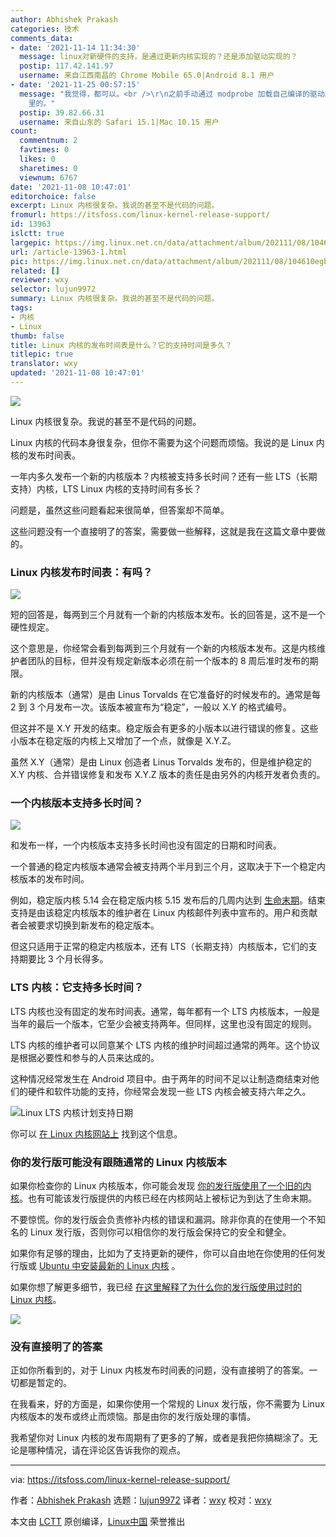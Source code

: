```yaml
---
author: Abhishek Prakash
categories: 技术
comments_data:
- date: '2021-11-14 11:34:30'
  message: linux对新硬件的支持，是通过更新内核实现的？还是添加驱动实现的？
  postip: 117.42.141.97
  username: 来自江西南昌的 Chrome Mobile 65.0|Android 8.1 用户
- date: '2021-11-25 00:57:15'
  message: "我觉得，都可以。<br />\r\n之前手动通过 modprobe 加载自己编译的驱动。<br />\r\n也见到过把驱动直接编译到 kernel
    里的。"
  postip: 39.82.66.31
  username: 来自山东的 Safari 15.1|Mac 10.15 用户
count:
  commentnum: 2
  favtimes: 0
  likes: 0
  sharetimes: 0
  viewnum: 6767
date: '2021-11-08 10:47:01'
editorchoice: false
excerpt: Linux 内核很复杂。我说的甚至不是代码的问题。
fromurl: https://itsfoss.com/linux-kernel-release-support/
id: 13963
islctt: true
largepic: https://img.linux.net.cn/data/attachment/album/202111/08/104610egbqhs8lbldgd6ad.png
url: /article-13963-1.html
pic: https://img.linux.net.cn/data/attachment/album/202111/08/104610egbqhs8lbldgd6ad.png.thumb.jpg
related: []
reviewer: wxy
selector: lujun9972
summary: Linux 内核很复杂。我说的甚至不是代码的问题。
tags:
- 内核
- Linux
thumb: false
title: Linux 内核的发布时间表是什么？它的支持时间是多久？
titlepic: true
translator: wxy
updated: '2021-11-08 10:47:01'
---
```


![](https://img.linux.net.cn/data/attachment/album/202111/08/104610egbqhs8lbldgd6ad.png)


Linux 内核很复杂。我说的甚至不是代码的问题。


Linux 内核的代码本身很复杂，但你不需要为这个问题而烦恼。我说的是 Linux 内核的发布时间表。


一年内多久发布一个新的内核版本？内核被支持多长时间？还有一些 LTS（长期支持）内核，LTS Linux 内核的支持时间有多长？


问题是，虽然这些问题看起来很简单，但答案却不简单。


这些问题没有一个直接明了的答案，需要做一些解释，这就是我在这篇文章中要做的。


### Linux 内核发布时间表：有吗？


![](https://img.linux.net.cn/data/attachment/album/202111/08/104701jnwsqvunkhskqbvl.jpg)


短的回答是，每两到三个月就有一个新的内核版本发布。长的回答是，这不是一个硬性规定。


这个意思是，你经常会看到每两到三个月就有一个新的内核版本发布。这是内核维护者团队的目标，但并没有规定新版本必须在前一个版本的 8 周后准时发布的期限。


新的内核版本（通常）是由 Linus Torvalds 在它准备好的时候发布的。通常是每 2 到 3 个月发布一次。该版本被宣布为“稳定”，一般以 X.Y 的格式编号。


但这并不是 X.Y 开发的结束。稳定版会有更多的小版本以进行错误的修复。这些小版本在稳定版的内核上又增加了一个点，就像是 X.Y.Z。


虽然 X.Y（通常）是由 Linux 创造者 Linus Torvalds 发布的，但是维护稳定的 X.Y 内核、合并错误修复和发布 X.Y.Z 版本的责任是由另外的内核开发者负责的。


### 一个内核版本支持多长时间？


![](https://img.linux.net.cn/data/attachment/album/202111/08/104702trkzqlvzidcv6di2.png)


和发布一样，一个内核版本支持多长时间也没有固定的日期和时间表。


一个普通的稳定内核版本通常会被支持两个半月到三个月，这取决于下一个稳定内核版本的发布时间。


例如，稳定版内核 5.14 会在稳定版内核 5.15 发布后的几周内达到 [生命末期](https://itsfoss.com/end-of-life-ubuntu/)。结束支持是由该稳定内核版本的维护者在 Linux 内核邮件列表中宣布的。用户和贡献者会被要求切换到新发布的稳定版本。


但这只适用于正常的稳定内核版本，还有 LTS（长期支持）内核版本，它们的支持期要比 3 个月长得多。


### LTS 内核：它支持多长时间？


LTS 内核也没有固定的发布时间表。通常，每年都有一个 LTS 内核版本，一般是当年的最后一个版本，它至少会被支持两年。但同样，这里也没有固定的规则。


LTS 内核的维护者可以同意某个 LTS 内核的维护时间超过通常的两年。这个协议是根据必要性和参与的人员来达成的。


这种情况经常发生在 Android 项目中。由于两年的时间不足以让制造商结束对他们的硬件和软件功能的支持，你经常会发现一些 LTS 内核会被支持六年之久。


![Linux LTS 内核计划支持日期](https://img.linux.net.cn/data/attachment/album/202111/08/104702q7swhiybninishib.png)


你可以 [在 Linux 内核网站上](https://www.kernel.org/category/releases.html) 找到这个信息。


### 你的发行版可能没有跟随通常的 Linux 内核版本


如果你检查你的 Linux 内核版本，你可能会发现 [你的发行版使用了一个旧的内核](https://itsfoss.com/why-distros-use-old-kernel/)。也有可能该发行版提供的内核已经在内核网站上被标记为到达了生命末期。


不要惊慌。你的发行版会负责修补内核的错误和漏洞。除非你真的在使用一个不知名的 Linux 发行版，否则你可以相信你的发行版会保持它的安全和健全。


如果你有足够的理由，比如为了支持更新的硬件，你可以自由地在你使用的任何发行版或 [Ubuntu 中安装最新的 Linux 内核](https://itsfoss.com/upgrade-linux-kernel-ubuntu/) 。


如果你想了解更多细节，我已经 [在这里解释了为什么你的发行版使用过时的 Linux 内核](https://itsfoss.com/why-distros-use-old-kernel/)。


![](https://img.linux.net.cn/data/attachment/album/202111/08/104702chpqrm8mm0k00psk.png)


### 没有直接明了的答案


正如你所看到的，对于 Linux 内核发布时间表的问题，没有直接明了的答案。一切都是暂定的。


在我看来，好的方面是，如果你使用一个常规的 Linux 发行版，你不需要为 Linux 内核版本的发布或终止而烦恼。那是由你的发行版处理的事情。


我希望你对 Linux 内核的发布周期有了更多的了解，或者是我把你搞糊涂了。无论是哪种情况，请在评论区告诉我你的观点。




---


via: <https://itsfoss.com/linux-kernel-release-support/>


作者：[Abhishek Prakash](https://itsfoss.com/author/abhishek/) 选题：[lujun9972](https://github.com/lujun9972) 译者：[wxy](https://github.com/wxy) 校对：[wxy](https://github.com/wxy)


本文由 [LCTT](https://github.com/LCTT/TranslateProject) 原创编译，[Linux中国](https://linux.cn/) 荣誉推出